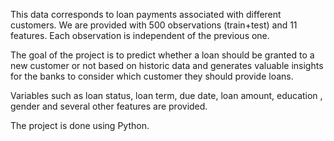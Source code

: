 This data corresponds to loan payments associated with different customers. We are provided with 500 observations (train+test) and 11 features. Each observation is independent of the previous one.

The goal of the project is to predict whether a loan should be granted to a new customer or not based on historic data and generates valuable insights for the banks to consider which customer they should provide loans.

Variables such as loan status, loan term, due date, loan amount, education , gender and several other features are provided.

The project is done using Python.
